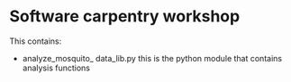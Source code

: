 Software carpentry workshop
===========================

This contains:

* analyze_mosquito_ data_lib.py this is the python module that contains analysis functions
